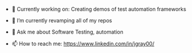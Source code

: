 

- 🔭 Currently working on: Creating demos of test automation frameworks

- 🌱 I’m currently revamping all of my repos

- 💬 Ask me about Software Testing, automation

- 📫 How to reach me: https://www.linkedin.com/in/jgray00/

